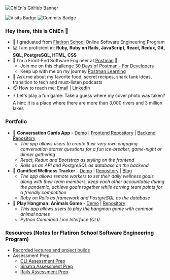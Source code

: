 ![ChiEn's GitHub Banner](https://media-exp1.licdn.com/dms/image/C4D16AQG24y_tTknoeQ/profile-displaybackgroundimage-shrink_350_1400/0/1590596191936?e=1637798400&v=beta&t=LnOq3O5nayet-XJC5YJ_jG9QTNHn1oZSYZ-FtxW-BxI)

![Visits Badge](https://badges.pufler.dev/visits/chienleow/chienleow) ![Commits Badge](https://badges.pufler.dev/commits/yearly/chienleow)

### Hey there, this is ChiEn 👋

- 🔭 I graduated from [Flatiron School](https://flatironschool.com/campus-and-online-coding-bootcamp/) Online Software Engineering Program
- 💻 I am proficient in: **Ruby, Ruby on Rails, JavaScript, React, Redux, Git, SQL, PostgreSQL, HTML, CSS**
- 🌱 I’m a Front-End Software Engineer at [Postman](https://www.postman.com/) 🚀
  - Join me on this challenge [30 Days of Postman - For Developers](https://www.postman.com/postman/workspace/30-days-of-postman-for-developers/overview)
  - Keep up with me on my journey [Postman Learning](https://github.com/chienleow/postman-learning)
- 💬 Ask me about my favorite food, secret recipes, shark tank ideas, transition to tech and must-listen podcasts
- 📫 How to reach me: <a href="mailto:chienleow1@gmail.com">Email</a> | <a href="https://www.linkedin.com/in/chienleow">LinkedIn</a>
- ⚡ Let's play a fun game: Take a guess where my cover photo was taken? A hint: It is a place where there are more than 3,000 rivers and 3 million lakes

### Portfolio
- 🔖 **Conversation Cards App** - [Demo](https://youtu.be/wobJ0uPMuHo) | [Frontend Repository](https://github.com/chienleow/conversation-cards-frontend) | [Backend Repository](https://github.com/chienleow/conversation-cards-backend)
  - *The app allows users to create their very own engaging conversation starter questions for a fun ice-breaker, game-night or dinner gathering*
  - *React, Redux and Bootstrap as styling on the frontend*
  - *Rails as an API and PostgreSQL as database on the backend*
- 🔖 **Gamified Wellness Tracker** - [Demo](https://youtu.be/uTYCEnw-izk) | [Repository](https://github.com/chienleow/gamified-wellness-tracker) | [Blog](https://chienleow.github.io/keeping_rails_project_on_the_rails)
  - *The app allows remote workers to set their daily wellness goals along with their team members, keep each other accountable during the pandemic, achieve goals together while earning team points for a friendly competition*
  - *Ruby on Rails as framework and PostgreSQL as the database*
- 🔖 **Play Hangman: Animals Game** - [Demo](https://youtu.be/z1iiUGnS19A) | [Repository](https://github.com/chienleow/animal-hangman)
  - *This app allows users to play the hangman game with common animal names*
  - *Python Command Line Interface (CLI)*

### Resources (Notes for Flatiron School Software Engineering Program)
- [Recorded lectures and project builds](https://github.com/chienleow/resources-for-flatiron)
- Assessment Prep
  - [CLI Assessment Prep](https://github.com/chienleow/cli-assessment-prep)
  - [Sinatra Assessment Prep](https://github.com/chienleow/sinatra-assessment-prep)
  - [Rails Assessment Prep](https://github.com/chienleow/rails-assessment-prep)

